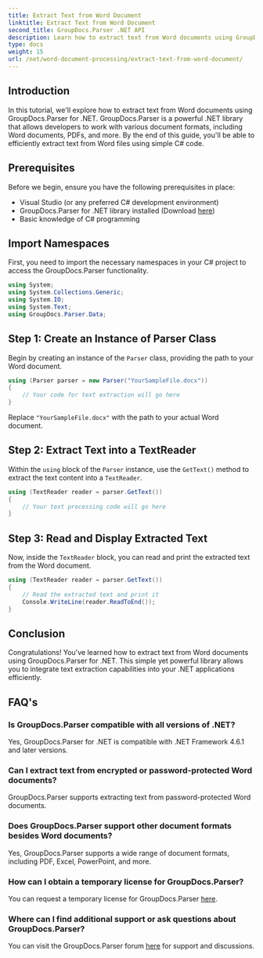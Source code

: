 ```yaml
---
title: Extract Text from Word Document
linktitle: Extract Text from Word Document
second_title: GroupDocs.Parser .NET API
description: Learn how to extract text from Word documents using GroupDocs.Parser for .NET. Step-by-step guide with code examples.
type: docs
weight: 15
url: /net/word-document-processing/extract-text-from-word-document/
---
```

## Introduction
In this tutorial, we'll explore how to extract text from Word documents using GroupDocs.Parser for .NET. GroupDocs.Parser is a powerful .NET library that allows developers to work with various document formats, including Word documents, PDFs, and more. By the end of this guide, you'll be able to efficiently extract text from Word files using simple C# code.
## Prerequisites
Before we begin, ensure you have the following prerequisites in place:
- Visual Studio (or any preferred C# development environment)
- GroupDocs.Parser for .NET library installed (Download [here](https://releases.groupdocs.com/parser/net/))
- Basic knowledge of C# programming

## Import Namespaces
First, you need to import the necessary namespaces in your C# project to access the GroupDocs.Parser functionality.
```csharp
using System;
using System.Collections.Generic;
using System.IO;
using System.Text;
using GroupDocs.Parser.Data;
```
## Step 1: Create an Instance of Parser Class
Begin by creating an instance of the `Parser` class, providing the path to your Word document.
```csharp
using (Parser parser = new Parser("YourSampleFile.docx"))
{
    // Your code for text extraction will go here
}
```
Replace `"YourSampleFile.docx"` with the path to your actual Word document.
## Step 2: Extract Text into a TextReader
Within the `using` block of the `Parser` instance, use the `GetText()` method to extract the text content into a `TextReader`.
```csharp
using (TextReader reader = parser.GetText())
{
    // Your text processing code will go here
}
```
## Step 3: Read and Display Extracted Text
Now, inside the `TextReader` block, you can read and print the extracted text from the Word document.
```csharp
using (TextReader reader = parser.GetText())
{
    // Read the extracted text and print it
    Console.WriteLine(reader.ReadToEnd());
}
```

## Conclusion
Congratulations! You've learned how to extract text from Word documents using GroupDocs.Parser for .NET. This simple yet powerful library allows you to integrate text extraction capabilities into your .NET applications efficiently.

## FAQ's
### Is GroupDocs.Parser compatible with all versions of .NET?
Yes, GroupDocs.Parser for .NET is compatible with .NET Framework 4.6.1 and later versions.
### Can I extract text from encrypted or password-protected Word documents?
GroupDocs.Parser supports extracting text from password-protected Word documents.
### Does GroupDocs.Parser support other document formats besides Word documents?
Yes, GroupDocs.Parser supports a wide range of document formats, including PDF, Excel, PowerPoint, and more.
### How can I obtain a temporary license for GroupDocs.Parser?
You can request a temporary license for GroupDocs.Parser [here](https://purchase.groupdocs.com/temporary-license/).
### Where can I find additional support or ask questions about GroupDocs.Parser?
You can visit the GroupDocs.Parser forum [here](https://forum.groupdocs.com/c/parser/17) for support and discussions.
